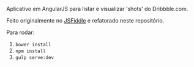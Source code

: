 Aplicativo em AngularJS para listar e visualizar 'shots' do Dribbble.com.

Feito originalmente no [JSFiddle](http://jsfiddle.net/lulzaugusto/583uab7d/) e refatorado neste repositório.

Para rodar:

1. `bower install`
2. `npm install`
3. `gulp serve:dev`
